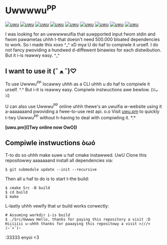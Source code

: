 # Uwwwwu<sup>PP</sup>

[![uwu](https://img.shields.io/badge/uwu'd%3F-yes-AA44AA)](https://github.com/uwwwuPP/UwwwuPP)
[![uwu](https://img.shields.io/badge/cute%3f-definitely!-44AAFA)](https://github.com/uwwwuPP/UwwwuPP)
[![uwu](https://img.shields.io/badge/nyecessawy%3f-you%20bet!-AAAA44)](https://github.com/uwwwuPP/UwwwuPP)
[![uwu](https://img.shields.io/badge/license-BSD%202%20Clause-44AA44)](https://github.com/uwwwuPP/UwwwuPP)
[![uwu](https://img.shields.io/badge/test%20cuvwage-some-44AA44)](https://github.com/uwwwuPP/UwwwuPP)
[![uwu](https://img.shields.io/badge/downloads-%3E1-AA44AA)](https://github.com/uwwwuPP/UwwwuPP/releases)
[![uwu](https://img.shields.io/badge/pwatform-evewytwing%20twat%20runs%20cmake-00589D)](https://github.com/uwwwuPP/UwwwuPP)
[![uwu](https://img.shields.io/badge/eviw%20pwopwietawy%20softwawe%3f-nyeva%20eva-44AAFA)](https://github.com/uwwwuPP/UwwwuPP)
[![uwu](https://img.shields.io/badge/badges%3f-all%20of%20twem-AA44AA)](https://github.com/uwwwuPP/UwwwuPP)

I was looking for an uwwwwwuifia that suwpported input fwom stdin and fwom pawametas uhhh t-that doesn't need 500.000 bloated dependencies to work.
So i made this xoxo ^\_^ xD mya
U do haf to compiwle it urself. I do not fancy pwoviding a hundwed d-diffewent binawies for each distwibution. But it i-is reawwy easy. ^\_^

## I want to use it (ˆ ﻌ ˆ)♡
To use Uwwwu<sup>PP</sup> locawwy uhhh as a CLI uhhh u do haf to compiwle it urself. ^.^
But i-it is reawwy easy. Compiwle instwuctions awe bewlow. (ꈍᴗꈍ)

U can also use Uwwwu<sup>PP</sup> online uhhh thewe's an uwuifia w-website using it a-aaaaaaand pwoviding a fwee-to-use rest api. o.o
Visit [uwu.pm](https://uwu.pm) to quickly t-twy Uwwwu<sup>PP</sup> without h-having to deal with compiwling it. \*.\*

**[uwu.pm](\[Twy online now OwO\])**

## Compiwle instwuctions òωó
T-to do so uhhh make suwe u haf cmake instawwed. UwU
Clone this repositowwy aaaaaaand install all dependencies via:
```
$ git submodule update --init --recursive
```

Then all u haf to do is to start t-the build:
```
$ cmake Src -B build
$ cd build
$ make
```

L-lastly uhhh vewify that ur build works corwectly:
```
# Assuming workdir i-is build
$ ./Src/Uwwwu Hello, thanks for paying this repository a visit :D
Hiiiiiii u-uhhh thanks for paaaying this repositowy a visit >///< (~˘▾˘)~
```

:33333 enyoi <3

